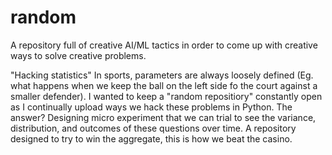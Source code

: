 # random
A repository full of creative AI/ML tactics in order to come up with creative ways to solve creative problems. 

"Hacking statistics" 
In sports, parameters are always loosely defined (Eg. what happens when we keep the ball on the left side fo the court against a smaller defender). I wanted to keep a "random repositiory" constantly open as I continually upload ways we hack these problems in Python. The answer? 
Designing micro experiment that we can trial to see the variance, distribution, and outcomes of these questions over time. A repository designed to try to win the aggregate, this is how we beat the casino. 
